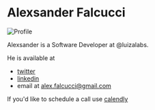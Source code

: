 # Alexsander Falcucci



![Profile]()

Alexsander is a Software Developer at @luizalabs.

He is available at

- [twitter](https://twitter.com/alexfalcucci)
- [linkedin](https://www.linkedin.com/in/alexfalcucci/)
- email at alex.falcucci@gmail.com

If you'd like to schedule a call use [calendly](https://calendly.com/alex-falcucci/30min)
